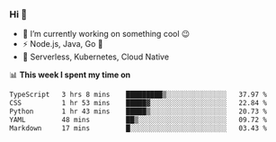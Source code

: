 ### Hi 👋

<!--
**nodejh/nodejh** is a ✨ _special_ ✨ repository because its `README.md` (this file) appears on your GitHub profile.

Here are some ideas to get you started:

- 🔭 I’m currently working on ...
- 🌱 I’m currently learning ...
- 👯 I’m looking to collaborate on ...
- 🤔 I’m looking for help with ...
- 💬 Ask me about ...
- 📫 How to reach me: ...
- 😄 Pronouns: ...
- ⚡ Fun fact: ...
-->

- 🔭 I’m currently working on something cool :wink:
- ⚡ Node.js, Java, Go :thought_balloon:
- 🤖 Serverless, Kubernetes, Cloud Native

📊 **This week I spent my time on**

<!--START_SECTION:waka-->

```txt
TypeScript   3 hrs 8 mins    █████████▒░░░░░░░░░░░░░░░   37.97 %
CSS          1 hr 53 mins    █████▓░░░░░░░░░░░░░░░░░░░   22.84 %
Python       1 hr 43 mins    █████▒░░░░░░░░░░░░░░░░░░░   20.73 %
YAML         48 mins         ██▒░░░░░░░░░░░░░░░░░░░░░░   09.72 %
Markdown     17 mins         █░░░░░░░░░░░░░░░░░░░░░░░░   03.43 %
```

<!--END_SECTION:waka-->


<!--
:traffic_light: **Visitors**

![visitors](https://visitor-badge.glitch.me/badge?page_id=nodejh.nodejh)
-->
